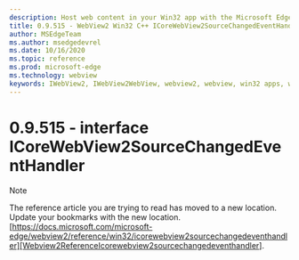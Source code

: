 ```yaml
---
description: Host web content in your Win32 app with the Microsoft Edge WebView2 control
title: 0.9.515 - WebView2 Win32 C++ ICoreWebView2SourceChangedEventHandler
author: MSEdgeTeam
ms.author: msedgedevrel
ms.date: 10/16/2020
ms.topic: reference
ms.prod: microsoft-edge
ms.technology: webview
keywords: IWebView2, IWebView2WebView, webview2, webview, win32 apps, win32, edge, ICoreWebView2, ICoreWebView2Controller, browser control, edge html
---
```


# 0.9.515 - interface ICoreWebView2SourceChangedEventHandler 

> [!NOTE]
> The reference article you are trying to read has moved to a new location.  
> Update your bookmarks with the new location.  
> [https://docs.microsoft.com/microsoft-edge/webview2/reference/win32/icorewebview2sourcechangedeventhandler][Webview2ReferenceIcorewebview2sourcechangedeventhandler].  

[Webview2ReferenceIcorewebview2sourcechangedeventhandler]: /microsoft-edge/webview2/reference/win32/icorewebview2sourcechangedeventhandler "interface ICoreWebView2SourceChangedEventHandler | Microsoft Docs"
